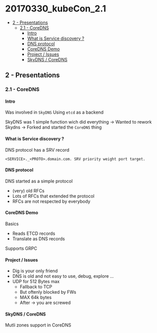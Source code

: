 # 20170330_kubeCon_2.1

<!-- MarkdownTOC -->

- [2 - Presentations](#2---presentations)
  - [2.1 - CoreDNS](#21---coredns)
    - [Intro](#intro)
    - [What is Service discovery ?](#what-is-service-discovery-)
    - [DNS protocol](#dns-protocol)
    - [CoreDNS Demo](#coredns-demo)
    - [Project / Issues](#project--issues)
    - [SkyDNS / CoreDNS](#skydns--coredns)

<!-- /MarkdownTOC -->




## 2 - Presentations

### 2.1 - CoreDNS

#### Intro

Was involved in `SkyDNS`
Using `etcd` as a backend

SkyDNS was 1 simple function wich did everything
-> Wanted to rework Skydns
-> Forked and started the `CoreDNS` thing


#### What is Service discovery ?

DNS protocol has a SRV record

`<SERVICE>._<PROTO>.domain.com. SRV priority weight port target.`


#### DNS protocol

DNS started as a simple protocol
* (very) old  RFCs
* Lots of RFCs that extended the protocol
* RFCs are not respected by everybody


#### CoreDNS Demo

Basics
* Reads ETCD records
* Translate as DNS records

Supports GRPC


#### Project / Issues

* Dig is your only friend
* DNS is old and not easy to use, debug, explore ...
* UDP for 512 Bytes max
  + Fallback to TCP
  + But oftenly blocked by FWs
  + MAX 64k bytes
  + After -> you are screwed


#### SkyDNS / CoreDNS

Mutli zones support in CoreDNS

